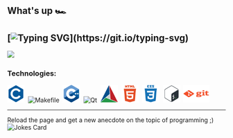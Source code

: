 ## What's up 🏎️

[![Typing SVG](https://readme-typing-svg.demolab.com?font=Shrikhand&pause=1000&color=F7F2C2FF&random=false&width=435&lines=Welcome+to+Kisel's+Github+profile..)](https://git.io/typing-svg)
---
<div id="header" align="start">
  <img src="https://media1.tenor.com/m/O9FsWU1g6l8AAAAC/rock-and-roll-awesome.gif" width="400"/>
</div>

### Technologies:
<div>
  <img src="https://raw.githubusercontent.com/devicons/devicon/6910f0503efdd315c8f9b858234310c06e04d9c0/icons/c/c-plain.svg"  title="C" alt="C" width="40" height="40"/>&nbsp;
  <img src="https://www.svgrepo.com/show/373819/makefile.svg"  title="Makefile" alt="Makefile" width="40" height="40"/>&nbsp;  
  <img src="https://raw.githubusercontent.com/devicons/devicon/6910f0503efdd315c8f9b858234310c06e04d9c0/icons/cplusplus/cplusplus-original.svg"  title="CPP" alt="CPP" width="40" height="40"/>&nbsp;
  <img src="https://www.svgrepo.com/show/354243/qt.svg"  title="Qt" alt="Qt" width="40" height="40"/>&nbsp;
  <img src="https://raw.githubusercontent.com/devicons/devicon/6910f0503efdd315c8f9b858234310c06e04d9c0/icons/cmake/cmake-original.svg"  title="CMake" alt="CMake" width="40" height="40"/>&nbsp;
  <img src="https://raw.githubusercontent.com/devicons/devicon/6910f0503efdd315c8f9b858234310c06e04d9c0/icons/html5/html5-plain-wordmark.svg" title="HTML5" alt="HTML" width="40" height="40"/>&nbsp;
  <img src="https://raw.githubusercontent.com/devicons/devicon/6910f0503efdd315c8f9b858234310c06e04d9c0/icons/css3/css3-plain-wordmark.svg"  title="CSS3" alt="CSS" width="40" height="40"/>&nbsp;
  <img src="https://raw.githubusercontent.com/devicons/devicon/6910f0503efdd315c8f9b858234310c06e04d9c0/icons/bash/bash-original.svg"  title="bash" alt="bash" width="40" height="40"/>&nbsp;  <img src="https://raw.githubusercontent.com/devicons/devicon/6910f0503efdd315c8f9b858234310c06e04d9c0/icons/git/git-plain-wordmark.svg" title="Git" **alt="Git" width="60" height="40"/><p></p>
</div>

---

<h7>Reload the page and get a new anecdote on the topic of programming ;)</h7>
<img src="https://readme-jokes.vercel.app/api" alt="Jokes Card" />

